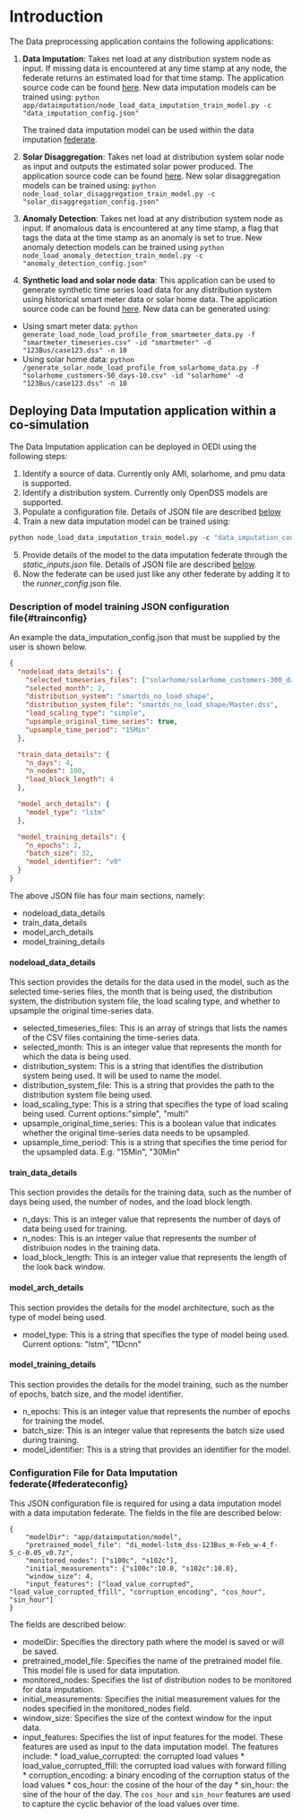 # Introduction
The Data preprocessing application contains the following applications:

1. **Data Imputation**: Takes net load at any distribution system node as input. If missing data is encountered at any time stamp at any node, the federate returns an estimated load for that time stamp.  The application source code can be found [here](https://github.com/openEDI/oedi-si-single-container/tree/main/build/datapreprocessor/datapreprocessor/datapreprocessor/app/dataimputation). New data imputation models can be trained using: ```python app/dataimputation/node_load_data_imputation_train_model.py -c "data_imputation_config.json" ```

   The trained data imputation model can be used within the data imputation [federate](https://github.com/openEDI/oedi-si-single-container/tree/main/build/datapreprocessor/datapreprocessor/datapreprocessor/federates/dataimputation).

2. **Solar Disaggregation**: Takes net load at distribution system solar node as input and outputs the estimated solar power produced. The application source code can be found [here](https://github.com/openEDI/oedi-si-single-container/tree/main/build/datapreprocessor/datapreprocessor/datapreprocessor/app/solardisaggregation).
    New solar disaggregation models can be trained using: ```python node_load_solar_disaggregation_train_model.py -c "solar_disaggregation_config.json" ```


3. **Anomaly Detection**: Takes net load at any distribution system node as input. If anomalous data is encountered at any time stamp, a flag that tags the data at the time stamp as an anomaly is set to true.  New anomaly detection models can be trained using ```python node_load_anomaly_detection_train_model.py -c "anomaly_detection_config.json" ```

4. **Synthetic load and solar node data**: This application can be used to generate synthetic time series load data for any distribution system using historical smart meter data or solar home data. The application source code can be found [here](https://github.com/openEDI/oedi-si-single-container/tree/main/build/datapreprocessor/datapreprocessor/datapreprocessor/app/nodeload). New data can be generated using: 
- Using smart meter data: ```python generate_load_node_load_profile_from_smartmeter_data.py -f "smartmeter_timeseries.csv" -id "smartmeter" -d "123Bus/case123.dss" -n 10```
- Using solar home data: ```python /generate_solar_node_load_profile_from_solarhome_data.py -f "solarhome_customers-50_days-10.csv" -id "solarhome" -d "123Bus/case123.dss" -n 10```

## Deploying Data Imputation application within a co-simulation

The Data Imputation application can be deployed in OEDI using the following steps:

1. Identify a source of data. Currently only AMI, solarhome, and pmu data is supported.
2. Identify a distribution system. Currently only OpenDSS models are supported.
3. Populate a configuration file. Details of JSON file are described [below](#trainconfig)
4. Train a new data imputation model can be trained using:
```python
python node_load_data_imputation_train_model.py -c "data_imputation_config.json"
```
5. Provide details of the model to the data imputation federate through the *static_inputs.json* file. Details of JSON file are described  [below](#federateconfig).
6. Now the federate can be used just like any other federate by adding it to the *runner_config*.json file.

### Description of model training JSON configuration file{#trainconfig}

An example the data_imputation_config.json that must be supplied by the user is shown below. 

```json
{
  "nodeload_data_details": {
    "selected_timeseries_files": ["solarhome/solarhome_customers-300_days-365.csv"],
    "selected_month": 2,
    "distribution_system": "smartds_no_load_shape",
    "distribution_system_file": "smartds_no_load_shape/Master.dss",
    "load_scaling_type": "simple",
    "upsample_original_time_series": true,
    "upsample_time_period": "15Min"
  },

  "train_data_details": {
    "n_days": 4,
    "n_nodes": 100,
    "load_block_length": 4
  },

  "model_arch_details": {
    "model_type": "lstm"
  },

  "model_training_details": {
    "n_epochs": 2,
    "batch_size": 32,
    "model_identifier": "v0"
  }
}
```

The above JSON file has four main sections, namely:
- nodeload_data_details
- train_data_details
- model_arch_details
- model_training_details

#### nodeload_data_details
This section provides the details for the data used in the model, such as the selected time-series files, the month that is being used, the distribution system, the distribution system file, the load scaling type, and whether to upsample the original time-series data.

- selected_timeseries_files: This is an array of strings that lists the names of the CSV files containing the time-series data.
- selected_month: This is an integer value that represents the month for which the data is being used.
- distribution_system: This is a string that identifies the distribution system being used. It will be used to name the model.
- distribution_system_file: This is a string that provides the path to the distribution system file being used.
- load_scaling_type: This is a string that specifies the type of load scaling being used. Current options:"simple", "multi"
- upsample_original_time_series: This is a boolean value that indicates whether the original time-series data needs to be upsampled.
- upsample_time_period: This is a string that specifies the time period for the upsampled data. E.g. "15Min", "30Min"

#### train_data_details
This section provides the details for the training data, such as the number of days being used, the number of nodes, and the load block length.

- n_days: This is an integer value that represents the number of days of data being used for training.
- n_nodes: This is an integer value that represents the number of distribuion nodes in the training data.
- load_block_length: This is an integer value that represents the length of the look back window.

#### model_arch_details
This section provides the details for the model architecture, such as the type of model being used.

- model_type: This is a string that specifies the type of model being used. Current options: "lstm", "1Dcnn"

#### model_training_details
This section provides the details for the model training, such as the number of epochs, batch size, and the model identifier.

- n_epochs: This is an integer value that represents the number of epochs for training the model.
- batch_size: This is an integer value that represents the batch size used during training.
- model_identifier: This is a string that provides an identifier for the model.

### Configuration File for Data Imputation federate{#federateconfig}

This JSON configuration file is required for using a data imputation model with a data imputation federate. The fields in the file are described below:

```
{
    "modelDir": "app/dataimputation/model",
    "pretrained_model_file": "di_model-lstm_dss-123Bus_m-Feb_w-4_f-5_c-0.05_v0.7z",
    "monitored_nodes": ["s100c", "s102c"],
    "initial_measurements": {"s100c":10.0, "s102c":10.0},
    "window_size": 4,
    "input_features": ["load_value_corrupted", "load_value_corrupted_ffill", "corruption_encoding", "cos_hour", "sin_hour"]
}
```

The fields are described below:
-  modelDir: Specifies the directory path where the model is saved or will be saved.
- pretrained_model_file: Specifies the name of the pretrained model file. This model file is used for data imputation.
- monitored_nodes: Specifies the list of distribution nodes to be monitored for data imputation.
- initial_measurements: Specifies the initial measurement values for the nodes specified in the monitored_nodes field.
- window_size: Specifies the size of the context window for the input data. 
- input_features: Specifies the list of input features for the model. These features are used as input to the data imputation model. The features include:
        * load_value_corrupted: the corrupted load values
            * load_value_corrupted_ffill: the corrupted load values with forward filling
            * corruption_encoding: a binary encoding of the corruption status of the load values
            * cos_hour: the cosine of the hour of the day
            * sin_hour: the sine of the hour of the day. The `cos_hour` and `sin_hour` features are used to capture the cyclic behavior of the load values over time.